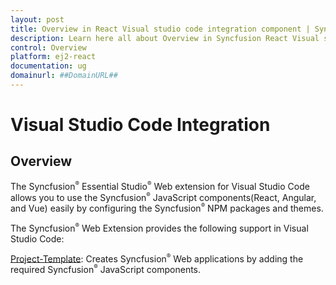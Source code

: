 ```yaml
---
layout: post
title: Overview in React Visual studio code integration component | Syncfusion
description: Learn here all about Overview in Syncfusion React Visual studio code integration component of Syncfusion Essential JS 2 and more.
control: Overview 
platform: ej2-react
documentation: ug
domainurl: ##DomainURL##
---
```


# Visual Studio Code Integration

## Overview

The Syncfusion<sup style="font-size:70%">&reg;</sup> Essential Studio<sup style="font-size:70%">&reg;</sup> Web extension for Visual Studio Code allows you to use the Syncfusion<sup style="font-size:70%">&reg;</sup> JavaScript components(React, Angular, and Vue) easily by configuring the Syncfusion<sup style="font-size:70%">&reg;</sup> NPM packages and themes.

The Syncfusion<sup style="font-size:70%">&reg;</sup> Web Extension provides the following support in Visual Studio Code:

[Project-Template](https://help.syncfusion.com/extension/javascript-extension/visual-studio-code/create-project): Creates Syncfusion<sup style="font-size:70%">&reg;</sup> Web applications by adding the required Syncfusion<sup style="font-size:70%">&reg;</sup> JavaScript components.